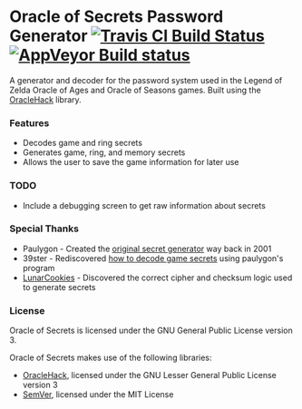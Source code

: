 # Oracle of Secrets Password Generator [![Travis CI Build Status](https://travis-ci.org/kabili207/oracle-of-secrets-gtk.svg?branch=master)](https://travis-ci.org/kabili207/oracle-of-secrets-gtk) [![AppVeyor Build status](https://ci.appveyor.com/api/projects/status/p6hcxt2xfal44mmo/branch/master?svg=true)](https://ci.appveyor.com/project/kabili207/oracle-of-secrets-gtk/branch/master)

A generator and decoder for the password system used in the Legend of Zelda Oracle of Ages and Oracle of Seasons games.
Built using the [OracleHack](https://github.com/kabili207/oracle-hack) library.

### Features
 * Decodes game and ring secrets
 * Generates game, ring, and memory secrets
 * Allows the user to save the game information for later use

### TODO
 * Include a debugging screen to get raw information about secrets

### Special Thanks
 * Paulygon - Created the [original secret generator](http://home.earthlink.net/~paul3/zeldagbc.html) way back in 2001
 * 39ster - Rediscovered [how to decode game secrets](http://www.gamefaqs.com/boards/472313-the-legend-of-zelda-oracle-of-ages/66934363) using paulygon's program
 * [LunarCookies](https://github.com/LunarCookies) - Discovered the correct cipher and checksum logic used to generate secrets

### License
Oracle of Secrets is licensed under the GNU General Public License version 3.

Oracle of Secrets makes use of the following libraries:
 * [OracleHack](https://github.com/kabili207/oracle-hack), licensed under the GNU Lesser General Public License version 3
 * [SemVer](https://github.com/maxhauser/semver), licensed under the MIT License